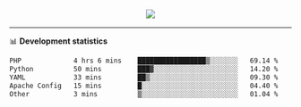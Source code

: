 <h3 align="center">
  <a href="https://github.com/hwalker928">
      <img src="https://github-profile-trophy.vercel.app/?username=hwalker928&no-bg=true&no-frame=true">
  </a>
</h3>


<hr>

📊 **Development statistics**

<!--START_SECTION:waka-->

```txt
PHP             4 hrs 6 mins    █████████████████▒░░░░░░░   69.14 %
Python          50 mins         ███▓░░░░░░░░░░░░░░░░░░░░░   14.20 %
YAML            33 mins         ██▒░░░░░░░░░░░░░░░░░░░░░░   09.30 %
Apache Config   15 mins         █░░░░░░░░░░░░░░░░░░░░░░░░   04.40 %
Other           3 mins          ▒░░░░░░░░░░░░░░░░░░░░░░░░   01.04 %
```

<!--END_SECTION:waka-->
